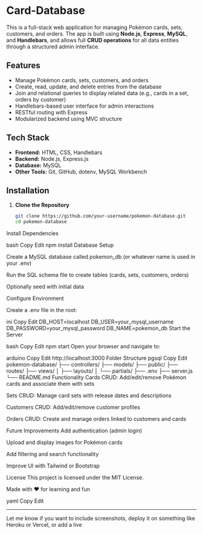 # Card-Database

This is a full-stack web application for managing Pokémon cards, sets, customers, and orders. The app is built using **Node.js**, **Express**, **MySQL**, and **Handlebars**, and allows full **CRUD operations** for all data entities through a structured admin interface.

## Features

- Manage Pokémon cards, sets, customers, and orders
- Create, read, update, and delete entries from the database
- Join and relational queries to display related data (e.g., cards in a set, orders by customer)
- Handlebars-based user interface for admin interactions
- RESTful routing with Express
- Modularized backend using MVC structure

## Tech Stack

- **Frontend:** HTML, CSS, Handlebars
- **Backend:** Node.js, Express.js
- **Database:** MySQL
- **Other Tools:** Git, GitHub, dotenv, MySQL Workbench

## Installation

1. **Clone the Repository**
   ```bash
   git clone https://github.com/your-username/pokemon-database.git
   cd pokemon-database
Install Dependencies

bash
Copy
Edit
npm install
Database Setup

Create a MySQL database called pokemon_db (or whatever name is used in your .env)

Run the SQL schema file to create tables (cards, sets, customers, orders)

Optionally seed with initial data

Configure Environment

Create a .env file in the root:

ini
Copy
Edit
DB_HOST=localhost
DB_USER=your_mysql_username
DB_PASSWORD=your_mysql_password
DB_NAME=pokemon_db
Start the Server

bash
Copy
Edit
npm start
Open your browser and navigate to:

arduino
Copy
Edit
http://localhost:3000
Folder Structure
pgsql
Copy
Edit
pokemon-database/
├── controllers/
├── models/
├── public/
├── routes/
├── views/
│   ├── layouts/
│   └── partials/
├── .env
├── server.js
└── README.md
Functionality
Cards CRUD: Add/edit/remove Pokémon cards and associate them with sets

Sets CRUD: Manage card sets with release dates and descriptions

Customers CRUD: Add/edit/remove customer profiles

Orders CRUD: Create and manage orders linked to customers and cards

Future Improvements
Add authentication (admin login)

Upload and display images for Pokémon cards

Add filtering and search functionality

Improve UI with Tailwind or Bootstrap

License
This project is licensed under the MIT License.

Made with ❤️ for learning and fun

yaml
Copy
Edit

---

Let me know if you want to include screenshots, deploy it on something like Heroku or Vercel, or add a live 
